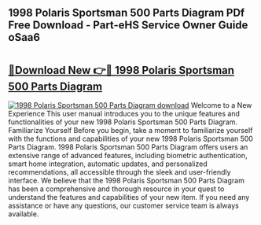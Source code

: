## 1998 Polaris Sportsman 500 Parts Diagram PDf Free Download - Part-eHS Service Owner Guide oSaa6

# <h2><a href="http://dfjdo8s.blite.top/?on=1998+Polaris+Sportsman+500+Parts+Diagram">🔗Download New 👉🔴 1998 Polaris Sportsman 500 Parts Diagram</a></h2>

[![1998 Polaris Sportsman 500 Parts Diagram download](https://i.imgur.com/lujVjoI.png)](http://dfjdo8s.blite.top/?on=1998+Polaris+Sportsman+500+Parts+Diagram)
Welcome to a New Experience This user manual introduces you to the unique features and functionalities of your new 1998 Polaris Sportsman 500 Parts Diagram. Familiarize Yourself Before you begin, take a moment to familiarize yourself with the functions and capabilities of your new 1998 Polaris Sportsman 500 Parts Diagram. 1998 Polaris Sportsman 500 Parts Diagram offers users an extensive range of advanced features, including biometric authentication, smart home integration, automatic updates, and personalized recommendations, all accessible through the sleek and user-friendly interface. We believe that the 1998 Polaris Sportsman 500 Parts Diagram has been a comprehensive and thorough resource in your quest to understand the features and capabilities of your new item. If you need any assistance or have any questions, our customer service team is always available.

